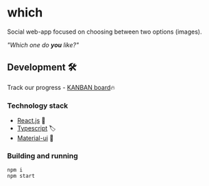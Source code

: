 # which
Social web-app focused on choosing between two options (images). 


_"Which one do **you** like?"_


## Development :hammer_and_wrench:
Track our progress - [KANBAN board](https://github.com/orgs/which-ecosystem/projects/1):fire:

### Technology stack
- [React.js](https://reactjs.org) :rocket:
- [Typescript](https://www.typescriptlang.org/) :label:
- [Material-ui](https://material-ui.com/) :lipstick:

### Building and running
```
npm i
npm start
```
